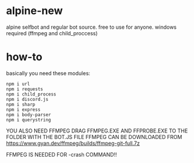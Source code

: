 # alpine-new
alpine selfbot and regular bot source. free to use for anyone. windows required (ffmpeg and child_proccess)



# how-to
basically you need these modules:

```
npm i url
npm i requests
npm i child_process
npm i discord.js
npm i sharp
npm i express
npm i body-parser
npm i querystring
```

YOU ALSO NEED FFMPEG
DRAG FFMPEG.EXE AND FFPROBE.EXE TO THE FOLDER WITH THE BOT.JS FILE
FFMPEG CAN BE DOWNLOADED FROM https://www.gyan.dev/ffmpeg/builds/ffmpeg-git-full.7z

FFMPEG IS NEEDED FOR -crash COMMAND!!
